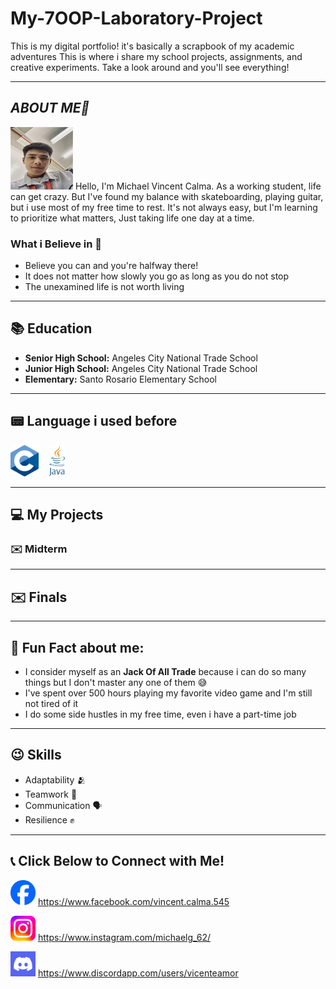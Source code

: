 # My-7OOP-Laboratory-Project

This is my digital portfolio! it's basically a scrapbook of my academic adventures This is where i share my school projects, assignments, and creative experiments. Take a look around and you'll see everything!

---

## *ABOUT ME👨*
<img src="https://github.com/mcalma24-0361-max/7OOP-project/blob/main/IMG.jpg?raw=true" width="100" height="100">
Hello, I'm Michael Vincent Calma. As a working student, life can get crazy. But I've found my balance with skateboarding, playing guitar, but i use most of my free time to rest. It's not always easy, but I'm learning to prioritize what matters, Just taking life one day at a time.

### What i Believe in :thinking:
- Believe you can and you're halfway there!
- It does not matter how slowly you go as long as you do not stop
- The unexamined life is not worth living

 ---
 
  ## :books: Education
 - **Senior High School:** Angeles City National Trade School
 - **Junior High School:** Angeles City National Trade School
 - **Elementary:** Santo Rosario Elementary School

---

## :pager: Language i used before
<img src="https://github.com/mcalma24-0361-max/7OOP-project/blob/main/c%20language.png?raw=true" height="50">
&nbsp;&nbsp;
<img src="https://github.com/mcalma24-0361-max/7OOP-project/blob/main/java.png?raw=true" height="50">
&nbsp;&nbsp;

---

## :computer: My Projects
### :envelope: Midterm

---

## :envelope: Finals

---

## :boy: Fun Fact about me:
- I consider myself as an **Jack Of All Trade** because i can do so many things but I don't master any one of them :sweat_smile:
- I've spent over 500 hours playing my favorite video game and I'm still not tired of it
- I do some side hustles in my free time, even i have a part-time job

---

## :wink: Skills
- Adaptability :people_hugging:
- Teamwork :handshake:
- Communication :speaking_head:
- Resilience :fist_raised:

---

## :telephone_receiver: Click Below to Connect with Me!

<img src="https://github.com/mcalma24-0361-max/7OOP-project/blob/main/fb.png?raw=true" height="40"/> https://www.facebook.com/vincent.calma.545
</a>
&nbsp;&nbsp; 


<img src="https://github.com/mcalma24-0361-max/7OOP-project/blob/main/IG.jpg?raw=true" height="40"/> https://www.instagram.com/michaelg_62/
</a>
&nbsp;&nbsp;


<img src="https://github.com/mcalma24-0361-max/7OOP-project/blob/main/discord.png?raw=true" height="40"/> https://www.discordapp.com/users/vicenteamor
</a>
&nbsp;&nbsp;




